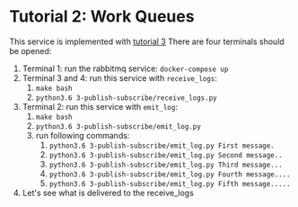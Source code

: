 # Tutorial 2: Work Queues

This service is implemented with [tutorial 3](https://www.rabbitmq.com/tutorials/tutorial-three-python.html)
There are four terminals should be opened:

1. Terminal 1: run the rabbitmq service: `docker-compose up`
2. Terminal 3 and 4: run this service with `receive_logs`:
   1. `make bash`
   2. `python3.6 3-publish-subscribe/receive_logs.py`
3. Terminal 2: run this service with `emit_log`:
   1. `make bash`
   2. `python3.6 3-publish-subscribe/emit_log.py`
   3. run following commands:
      1. `python3.6 3-publish-subscribe/emit_log.py First message.`
      2. `python3.6 3-publish-subscribe/emit_log.py Second message..`
      3. `python3.6 3-publish-subscribe/emit_log.py Third message...`
      4. `python3.6 3-publish-subscribe/emit_log.py Fourth message....`
      5. `python3.6 3-publish-subscribe/emit_log.py Fifth message.....`
4. Let's see what is delivered to the receive_logs
